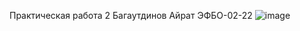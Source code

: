 Практическая работа 2
Багаутдинов Айрат ЭФБО-02-22
![image](https://github.com/user-attachments/assets/8ef32939-fe24-4091-873d-c585594e1029)
